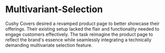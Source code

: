 # Multivariant-Selection
Cushy Covers desired a revamped product page to better showcase their offerings. Their existing setup lacked the flair and functionality needed to engage customers effectively. The task reimagine the product page to reflect the brand's essence while seamlessly integrating a technically demanding multivariate selection feature.
